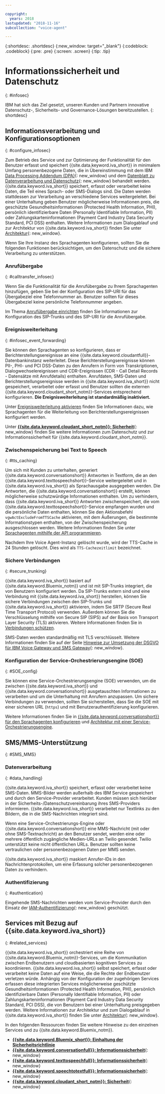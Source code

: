 ```yaml
---

copyright:
  years: 2018
lastupdated: "2018-11-16"
subcollection: "voice-agent"

---
```


{:shortdesc: .shortdesc}
{:new_window: target="_blank"}
{:codeblock: .codeblock}
{:pre: .pre}
{:screen: .screen}
{:tip: .tip}


# Informationssicherheit und Datenschutz
{: #infosec}

IBM hat sich das Ziel gesetzt, unseren Kunden und Partnern innovative Datenschutz-, Sicherheits- und Governance-Lösungen bereitzustellen.
{: shortdesc}

## Informationsverarbeitung und Konfigurationsoptionen
{: #configure_infosec}

Zum Betrieb des Service und zur Optimierung der Funktionalität für den Benutzer erfasst und speichert {{site.data.keyword.iva_short}} in minimalem Umfang personenbezogene Daten, die in Übereinstimmung mit dem IBM [Data Processing Addendum (DPA)](https://www.ibm.com/support/customer/csol/terms/){: new_window} und dem [Datenblatt zu Datenverarbeitung und Datenschutz](https://www.ibm.com/software/reports/compatibility/clarity-reports/report/html/softwareReqsForProduct?deliverableId=00C4CE004FA711E7AA10752A2F494A7C){: new_window} behandelt werden. {{site.data.keyword.iva_short}} speichert, erfasst oder verarbeitet keine Daten, die Teil eines Sprach- oder SMS-Dialogs sind. Die Daten werden stattdessen zur Verarbeitung an verschiedene Services weitergeleitet. Bei einer Unterhaltung geben Benutzer möglicherweise Informationen preis, die geschützte Gesundheitsinformationen (Protected Health Information, PHI), persönlich identifizierbare Daten (Personally Identifiable Information, PII) oder Zahlungskarteninformationen (Payment Card Industry Data Security Standard, PCI DSS) enthalten. Weitere Informationen zum Dialogablauf und zur Architektur von {{site.data.keyword.iva_short}} finden Sie unter [Architektur](/docs/services/voice-agent?topic=voice-agent-about#architecture){: new_window}.

Wenn Sie Ihre Instanz des Sprachagenten konfigurieren, sollten Sie die folgenden Funktionen berücksichtigen, um den Datenschutz und die sichere Verarbeitung zu unterstützen.

### Anrufübergabe
{:  #calltransfer_infosec}

Wenn Sie die Funktionalität für die Anrufübergabe zu Ihrem Sprachagenten hinzufügen, geben Sie bei der Konfiguration des SIP-URI für das Übergabeziel eine Telefonnummer an. Benutzer sollten für dieses Übergabeziel keine persönliche Telefonnummer angeben.

Im Thema [Anrufübergabe einrichten](/docs/services/voice-agent?topic=voice-agent-call-transfer) finden Sie Informationen zur Konfiguration des SIP-Trunks und des SIP-URI für die Anrufübergabe.

### Ereignisweiterleitung
{: #infosec_event_forwarding}

Sie können den Sprachagenten so konfigurieren, dass er Berichterstellungsereignisse an eine {{site.data.keyword.cloudantfull}}-Datenbankinstanz weiterleitet. Diese Berichterstellungsereignisse können PII-, PHI- und PCI DSS-Daten zu den Anrufern in Form von Transkriptionen, Dialogwechselereignissen und CDR-Ereignissen (CDR - Call Detail Records - Datensätze mit Anrufdetails) enthalten. Anrufdaten, SMS-Daten und Berichterstellungsereignisse werden in {{site.data.keyword.iva_short}} nicht gespeichert, verarbeitet oder erfasst und Benutzer sollten die externen {{site.data.keyword.cloudant_short_notm}}-Services entsprechend konfigurieren. **Die Ereignisweiterleitung ist standardmäßig inaktiviert.**

Unter [Ereignisweiterleitung aktivieren](/docs/services/voice-agent?topic=voice-agent-event_forwarding) finden Sie Informationen dazu, wie Sprachagenten für die Weiterleitung von Berichterstellungsereignissen konfiguriert werden.

Unter [**{{site.data.keyword.cloudant_short_notm}}: Sicherheit**](/docs/services/Cloudant/offerings?topic=cloudant-security#security){: new_window} finden Sie weitere Informationen zum Datenschutz und zur Informationssicherheit für {{site.data.keyword.cloudant_short_notm}}.

### Zwischenspeicherung bei Text to Speech
{: #tts_caching}

Um sich mit Kunden zu unterhalten, generiert {{site.data.keyword.conversationshort}} Antworten in Textform, die an den {{site.data.keyword.texttospeechshort}}-Service weitergeleitet und in {{site.data.keyword.iva_short}} als Sprachausgabe ausgegeben werden. Die Antworten, die {{site.data.keyword.conversationshort}} erstellt, können möglicherweise schutzwürdige Informationen enthalten. Um zu verhindern, dass {{site.data.keyword.iva_short}} Antworten zwischenspeichert, die vom {{site.data.keyword.texttospeechshort}}-Service empfangen wurden und die persönliche Daten enthalten, können Sie den Aktionsbefehl `vgwActExcludeFromTTSCache` aktivieren, mit dem Äußerungen, die bestimmte Informationstypen enthalten, von der Zwischenspeicherung ausgeschlossen werden. Weitere Informationen finden Sie unter [Sprachagenten mithilfe der API programmieren](/docs/services/voice-agent?topic=voice-agent-api#action-sequences).

Nachdem Ihre Voice Agent-Instanz gelöscht wurde, wird der TTS-Cache in 24 Stunden gelöscht. Dies wird als `TTS-Cachezeitlimit` bezeichnet.

### Sichere Verbindungen
{: #secure_trunking}

{{site.data.keyword.iva_short}} basiert auf {{site.data.keyword.Bluemix_notm}} und ist mit SIP-Trunks integriert, die von Benutzern konfiguriert werden. Da SIP-Trunks extern sind und eine Verbindung mit {{site.data.keyword.iva_short}} herstellen, können Sie sichere Verbindungen zwischen den SIP-Trunks und {{site.data.keyword.iva_short}} aktivieren, indem Sie SRTP (Secure Real Time Transport Protocol) verwenden. Außerdem können Sie die Verschlüsselung mithilfe von Secure SIP (SIPS) auf der Basis von Transport Layer Security (TLS) aktivieren. Weitere Informationen finden Sie in [Verbindungen schützen](/docs/services/voice-agent?topic=voice-agent-securing).

SMS-Daten werden standardmäßig mit TLS verschlüsselt. Weitere Informationen finden Sie auf der Seite [Hinweise zur Umsetzung der DSGVO für IBM Voice Gateway und SMS Gateway](https://www.ibm.com/support/knowledgecenter/en/SS4U29/gdpr_considerations.html#GDPR_dataProcessing){: new_window}.

### Konfiguration der Service-Orchestrierungsengine (SOE)
{: #SOE_config}

Sie können eine Service-Orchestrierungsengine (SOE) verwenden, um die zwischen {{site.data.keyword.iva_short}} und {{site.data.keyword.conversationshort}} ausgetauschten Informationen zu verarbeiten und um die Unterhaltung mit Anrufern anzupassen. Um sichere Verbindungen zu verwenden, sollten Sie sicherstellen, dass Sie die SOE mit einer sicheren URL (`https`) und mit Benutzerauthentifizierung konfigurieren.

Weitere Informationen finden Sie in [{{site.data.keyword.conversationshort}} für den Sprachagenten konfigurieren](/docs/services/voice-agent?topic=voice-agent-conversation_va#conversation_va) und [Architektur mit einer Service-Orchestrierungsengine](/docs/services/voice-agent?topic=voice-agent-about#arch-soe).

## SMS/MMS-Unterstützung
{: #SMS_MMS}

### Datenverarbeitung
{: #data_handling}

{{site.data.keyword.iva_short}} speichert, erfasst oder verarbeitet keine SMS-Daten. MMS-Bilder werden außerhalb des IBM Service gespeichert und durch den Service-Provider verarbeitet. Kunden müssen sich hierüber in der Sicherheits-/Datenschutzvereinbarung ihres SMS-Providers informieren. {{site.data.keyword.iva_short}} verarbeitet nur Textlinks zu den Bildern, die in die SMS-Nachrichten integriert sind.

Wenn eine Service-Orchestrierungs-Engine oder {{site.data.keyword.conversationshort}} eine MMS-Nachricht (mit oder ohne SMS-Textnachricht) an den Benutzer sendet, werden eine oder mehrere öffentlich zugängliche Medien-URLs an Twilio gesendet. Twilio unterstützt keine nicht öffentlichen URLs. Benutzer sollten keine vertraulichen oder personenbezogenen Daten per MMS senden.

{{site.data.keyword.iva_short}} maskiert Anrufer-IDs in den Nachrichtenprotokollen, um eine Erfassung solcher personenbezogenen Daten zu verhindern.

### Authentifizierung
{: #authentication}

Eingehende SMS-Nachrichten werden vom Service-Provider durch den Einsatz der [IAM-Authentifizierung](/docs/services/voice-agent?topic=voice-agent-iam#sms_access){: new_window} geschützt.

## Services mit Bezug auf {{site.data.keyword.iva_short}}
{: #related_services}

{{site.data.keyword.iva_short}} orchestriert eine Reihe von {{site.data.keyword.Bluemix_notm}}-Services, um die Kommunikation zwischen Endbenutzern und cloudbasierten kognitiven Services zu koordinieren. {{site.data.keyword.iva_short}} selbst speichert, erfasst oder verarbeitet keine Daten auf eine Weise, die die Rechte der Endbenutzer verletzen würde. Anhängig von der Konfiguration der zugehörigen Services erfassen diese integrierten Services möglicherweise geschützte Gesundheitsinformationen (Protected Health Information, PHI), persönlich identifizierbare Daten (Personally Identifiable Information, PII) oder Zahlungskarteninformationen (Payment Card Industry Data Security Standard, PCI DSS), die von Benutzern bei einer Unterhaltung preisgegeben werden. Weitere Informationen zur Architektur und zum Dialogablauf in {{site.data.keyword.iva_short}} finden Sie unter [Architektur](/docs/services/voice-agent?topic=voice-agent-about#architecture){: new_window}.

In den folgenden Ressourcen finden Sie weitere Hinweise zu den einzelnen Services und zu {{site.data.keyword.Bluemix_notm}}.

  * [**{{site.data.keyword.Bluemix_short}}: Einhaltung der Sicherheitsrichtlinie**](/docs/overview?topic=overview-security#security)
  * [**{{site.data.keyword.conversationfull}}: Informationssicherheit**](/docs/services/assistant?topic=assistant-information-security#information-security){: new_window}
  * [**{{site.data.keyword.texttospeechfull}}: Informationssicherheit**](/docs/services/text-to-speech?topic=text-to-speech-information-security){: new_window}
  * [**{{site.data.keyword.speechtotextfull}}: Informationssicherheit**](/docs/services/speech-to-text?topic=speech-to-text-information-security){: new_window}
  * [**{{site.data.keyword.cloudant_short_notm}}: Sicherheit**](/docs/services/Cloudant/offerings?topic=cloudant-security#security){: new_window}
